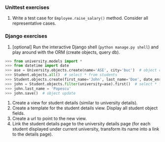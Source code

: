 ### Unittest exercises

1. Write a test case for `Employee.raise_salary()` method. Consider all representative cases.

### Django exercises
1. [optional] Run the interactive Django shell (`python manage.py shell`) and play around with the ORM (create objects, query db).
```python
>>> from university.models import * 
>>> from datetime import date
>>> ase = University.objects.create(name='ASE', city='buc')  # object creation; returns University object
>>> Student.objects.all()  # select * from students
>>> Student.objects.create(first_name='John', last_name='Doe', date_enrolled=date(2019, 10, 1), university=ase)
>>> john = Student.objects.filter(university=ase).first()  # select * from students where condition
>>> john.last_name = 'Popescu'
>>> john.save()  # object update
```
1. Create a view for student details (similar to university details).
1. Create a template for the student details view. Display all student object fields.
1. Create a url to point to the new view.
1. Link the student details page to the university details page (for each student displayed under current university, transform its name into a link to the details page).
